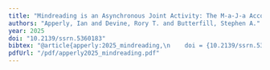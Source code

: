 ```yaml
--- 
title: "Mindreading is an Asynchronous Joint Activity: The M-a-J-a Account of Theory of Mind Performance, and Individual Differences"
authors: "Apperly, Ian and Devine, Rory T. and Butterfill, Stephen A."
year: 2025
doi: "10.2139/ssrn.5360183"
bibtex: "@article{apperly:2025_mindreading,\n    doi = {10.2139/ssrn.5360183},\n    url = {https://papers.ssrn.com/abstract=5360183},\n    note = {[Online; accessed 2025-08-15]},\n    address = {Rochester, NY},\n    author = {Apperly, Ian and Devine, Rory T. and Butterfill, Stephen A.},\n    year = {2025},\n    month = {jul 21},\n    publisher = {Social Science Research Network},\n    title = {Mindreading is an {Asynchronous} {Joint} {Activity}: The {M}-a-{J}-a {Account} of {Theory} of {Mind} {Performance}, and {Individual} {Differences}},\n    type = {SSRN {Scholarly} {Paper}}\n}\n\n"
pdfUrl: "/pdf/apperly2025_mindreading.pdf"
---
```





